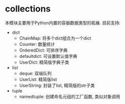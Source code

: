 # collections
本模块主要用于Python内置的容器数据类型的拓展. 目前支持:
* dict
  * ChainMap: 将多个dict组合为一个dict
  * Counter: 数量统计
  * OrderedDict: 可排序字典
  * defaultdict: 可设置默认值字典
  * UserDict: 精简版字典子类
* list
  * deque: 双端队列
  * UserList: 精简版list
  * UserString: 封装了list, 精简版的str子类
* tuple
  * namedtuple: 创建命名元组的工厂函数, 类似对象调用